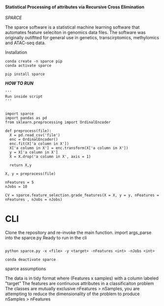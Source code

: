 #### Statistical Processing of attributes via Recursive Cross Elimination




*SPARCE*

The sparce software is a statistical machine learning software that automates
feature seleciton in genomics data files. The software was originally outiftted
for general use in genetics, transcirptomics, methylomics and ATAC-seq data.

Installation

```{python}
conda create -n sparce pip
conda activate sparce
```

```{python}
pip install sparce
```


***HOW TO RUN***

```{python}
'''
Run inside script
'''


import sparce
import pandas as pd
from sklearn.preprocessing import OrdinalEncoder

def preprocess(file): 
  X = pd.read_csv('file')
  enc = OrdinalEncoder()
  enc.fit(X['a column in X'])
  X['a column in X'] = enc.transform(X['a column in X'])
  y = X['a column in X']
  X = X.drop('a column in X', axis = 1)
  
  return X,y

X, y = preprocess(file)

nFeatures = 5
nJobs = 10

CV = sparce.feature_selection.grade_features(X = X, y = y, nFeatures = nFeatures , nJobs = nJobs)

```


# CLI

Clone the repository and re-invoke the main function.
import args_parse into the sparce.py
Ready to run in the cli

```console

python sparce.py -x <file> -y <target> -nFeatures <int> -nJobs <int>

conda deactivate sparce

```

sparce assumptions

The data is in tidy format where (Features x samples) with a column labeled "target"
The features are continuous attributes in a classificaiton problem
The classes are mutually exclusive
nFeatures > nSamples, you are attempting to reduce the dimensionality of the problem to produce nSamples > nFeatures





